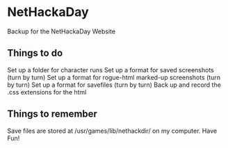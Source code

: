 # NetHackaDay

Backup for the NetHackaDay Website

## Things to do

Set up a folder for character runs
Set up a format for saved screenshots (turn by turn)
Set up a format for rogue-html marked-up screenshots (turn by turn)
Set up a format for savefiles (turn by turn)
Back up and record the .css extensions for the html

## Things to remember

Save files are stored at /usr/games/lib/nethackdir/ on my computer. 
Have Fun! 

